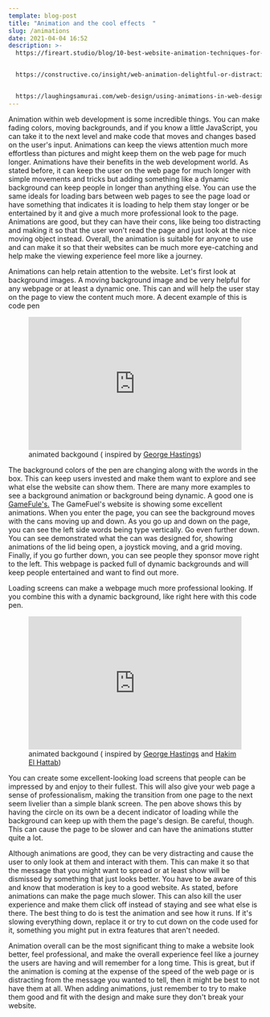 ```yaml
---
template: blog-post
title: "Animation and the cool effects  "
slug: /animations
date: 2021-04-04 16:52
description: >-
  https://fireart.studio/blog/10-best-website-animation-techniques-for-your-web-design/#:~:text=An%20animated%20web%20page%20design,center%20of%20the%20user's%20attention.  


  https://constructive.co/insight/web-animation-delightful-or-distracting/  


  https://laughingsamurai.com/web-design/using-animations-in-web-design/
---
```

<!--StartFragment-->

Animation within web development is some incredible things. You can make fading colors, moving backgrounds, and if you know a little JavaScript, you can take it to the next level and make code that moves and changes based on the user's input. Animations can keep the views attention much more effortless than pictures and might keep them on the web page for much longer. Animations have their benefits in the web development world. As stated before, it can keep the user on the web page for much longer with simple movements and tricks but adding something like a dynamic background can keep people in longer than anything else. You can use the same ideals for loading bars between web pages to see the page load or have something that indicates it is loading to help them stay longer or be entertained by it and give a much more professional look to the page. Animations are good, but they can have their cons, like being too distracting and making it so that the user won't read the page and just look at the nice moving object instead. Overall, the animation is suitable for anyone to use and can make it so that their websites can be much more eye-catching and help make the viewing experience feel more like a journey. 

Animations can help retain attention to the website. Let's first look at background images. A moving background image and be very helpful for any webpage or at least a dynamic one. This can and will help the user stay on the page to view the content much more. A decent example of this is code pen 

<figure>
<iframe height="265" style="width: 100%;" scrolling="no" title="Animated back glow-Evan" src="https://codepen.io/bushyb00/embed/eYgWPyP?height=265&theme-id=dark&default-tab=css,result" frameborder="no" loading="lazy" allowtransparency="true" allowfullscreen="true">
  See the Pen <a href='https://codepen.io/bushyb00/pen/eYgWPyP'>Animated back glow-Evan</a> by BushyB00
  (<a href='https://codepen.io/bushyb00'>@bushyb00</a>) on <a href='https://codepen.io'>CodePen</a>.
</iframe>
<figcaption> 
animated backgound ( inspired by <a href= 'https://codepen.io/georgehastings/pen/xgwxgo'> George Hastings</a>)
</figcaption> 
</figure>



The background colors of the pen are changing along with the words in the box. This can keep users invested and make them want to explore and see what else the website can show them. There are many more examples to see a background animation or background being dynamic. A good one is [GameFule's.](https://www.gamefuel.com/) The GameFuel's website is showing some excellent animations. When you enter the page, you can see the background moves with the cans moving up and down. As you go up and down on the page, you can see the left side words being type vertically. Go even further down. You can see demonstrated what the can was designed for, showing animations of the lid being open, a joystick moving, and a grid moving. Finally, if you go further down, you can see people they sponsor move right to the left. This webpage is packed full of dynamic backgrounds and will keep people entertained and want to find out more. 

Loading screens can make a webpage much more professional looking. If you combine this with a dynamic background, like right here with this code pen. 

<figure>
<iframe height="265" style="width: 100%;" scrolling="no" title="QWdgEKV" src="https://codepen.io/bushyb00/embed/QWdgEKV?height=265&theme-id=dark&default-tab=css,result" frameborder="no" loading="lazy" allowtransparency="true" allowfullscreen="true">
  See the Pen <a href='https://codepen.io/bushyb00/pen/QWdgEKV'>QWdgEKV</a> by BushyB00
  (<a href='https://codepen.io/bushyb00'>@bushyb00</a>) on <a href='https://codepen.io'>CodePen</a>.
</iframe>
<figcaption> 
animated backgound ( inspired by <a href= 'https://codepen.io/georgehastings/pen/xgwxgo'> George Hastings</a> and <a href =https://codepen.io/hakimel/pen/CxliK> Hakim El Hattab</a>)
</figcaption> 
</figure>


You can create some excellent-looking load screens that people can be impressed by and enjoy to their fullest. This will also give your web page a sense of professionalism, making the transition from one page to the next seem livelier than a simple blank screen. The pen above shows this by having the circle on its own be a decent indicator of loading while the background can keep up with them the page's design. Be careful, though. This can cause the page to be slower and can have the animations stutter quite a lot. 

Although animations are good, they can be very distracting and cause the user to only look at them and interact with them. This can make it so that the message that you might want to spread or at least show will be dismissed by something that just looks better. You have to be aware of this and know that moderation is key to a good website. As stated, before animations can make the page much slower. This can also kill the user experience and make them click off instead of staying and see what else is there. The best thing to do is test the animation and see how it runs. If it's slowing everything down, replace it or try to cut down on the code used for it, something you might put in extra features that aren't needed. 

Animation overall can be the most significant thing to make a website look better, feel professional, and make the overall experience feel like a journey the users are having and will remember for a long time. This is great, but if the animation is coming at the expense of the speed of the web page or is distracting from the message you wanted to tell, then it might be best to not have them at all. When adding animations, just remember to try to make them good and fit with the design and make sure they don't break your website. 

<!--EndFragment-->